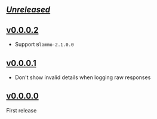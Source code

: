 ## [_Unreleased_](https://github.com/freckle/blammo/compare/Blammo-wai-v0.0.0.2..main)

## [v0.0.0.2](https://github.com/freckle/blammo/compare/Blammo-wai-v0.0.0.1...Blammo-wai-v0.0.0.2)

- Support `Blammo-2.1.0.0`

## [v0.0.0.1](https://github.com/freckle/blammo/compare/Blammo-wai-v0.0.0.0...Blammo-wai-v0.0.0.1)

- Don't show invalid details when logging raw responses

## [v0.0.0.0](https://github.com/freckle/blammo/tree/Blammo-wai-v0.0.0.0/Blammo-wai)

First release
